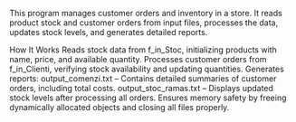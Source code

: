 This program manages customer orders and inventory in a store. It reads product stock and customer orders from input files, processes the data, updates stock levels, and generates detailed reports.

How It Works
Reads stock data from f_in_Stoc, initializing products with name, price, and available quantity.
Processes customer orders from f_in_Clienti, verifying stock availability and updating quantities.
Generates reports:
output_comenzi.txt – Contains detailed summaries of customer orders, including total costs.
output_stoc_ramas.txt – Displays updated stock levels after processing all orders.
Ensures memory safety by freeing dynamically allocated objects and closing all files properly.
